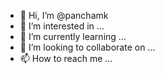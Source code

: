 - 👋 Hi, I’m @panchamk
- 👀 I’m interested in ...
- 🌱 I’m currently learning ...
- 💞️ I’m looking to collaborate on ...
- 📫 How to reach me ...

<!---
panchamk/panchamk is a ✨ special ✨ repository because its `README.md` (this file) appears on your GitHub profile.
You can click the Preview link to take a look at your changes.
--->
